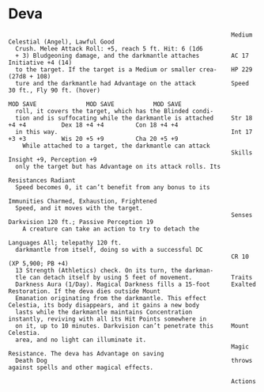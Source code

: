 # Deva

                                                                   Medium Celestial (Angel), Lawful Good
      Crush. Melee Attack Roll: +5, reach 5 ft. Hit: 6 (1d6
      + 3) Bludgeoning damage, and the darkmantle attaches         AC 17                              Initiative +4 (14)
      to the target. If the target is a Medium or smaller crea-    HP 229 (27d8 + 108)
      ture and the darkmantle had Advantage on the attack          Speed 30 ft., Fly 90 ft. (hover)
                                                                             MOD SAVE              MOD SAVE           MOD SAVE
      roll, it covers the target, which has the Blinded condi-
      tion and is suffocating while the darkmantle is attached     Str 18 +4 +4          Dex 18 +4 +4         Con 18 +4 +4
      in this way.                                                 Int 17 +3 +3          Wis 20 +5 +9         Cha 20 +5 +9
        While attached to a target, the darkmantle can attack
                                                                   Skills Insight +9, Perception +9
      only the target but has Advantage on its attack rolls. Its
                                                                   Resistances Radiant
      Speed becomes 0, it can’t benefit from any bonus to its
                                                                   Immunities Charmed, Exhaustion, Frightened
      Speed, and it moves with the target.
                                                                   Senses Darkvision 120 ft.; Passive Perception 19
        A creature can take an action to try to detach the
                                                                   Languages All; telepathy 120 ft.
      darkmantle from itself, doing so with a successful DC
                                                                   CR 10 (XP 5,900; PB +4)
      13 Strength (Athletics) check. On its turn, the darkman-
      tle can detach itself by using 5 feet of movement.           Traits
      Darkness Aura (1/Day). Magical Darkness fills a 15-foot      Exalted Restoration. If the deva dies outside Mount
      Emanation originating from the darkmantle. This effect       Celestia, its body disappears, and it gains a new body
      lasts while the darkmantle maintains Concentration           instantly, reviving with all its Hit Points somewhere in
      on it, up to 10 minutes. Darkvision can’t penetrate this     Mount Celestia.
      area, and no light can illuminate it.
                                                                   Magic Resistance. The deva has Advantage on saving
      Death Dog                                                    throws against spells and other magical effects.

                                                                   Actions
